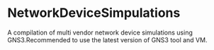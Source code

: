 # NetworkDeviceSimpulations
A compilation of multi vendor network device simulations using GNS3.Recommended to use the latest version of GNS3 tool and VM.
